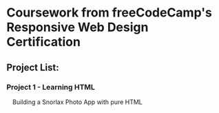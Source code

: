 # Coursework from freeCodeCamp's Responsive Web Design Certification
## Project List:

### Project 1 - Learning HTML <br>
&emsp;Building a Snorlax Photo App with pure HTML
